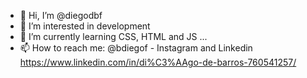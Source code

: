- 👋 Hi, I’m @diegodbf
- 👀 I’m interested in development
- 🌱 I’m currently learning CSS, HTML and JS ...
- 📫 How to reach me: @bdiegof - Instagram  and Linkedin https://www.linkedin.com/in/di%C3%AAgo-de-barros-760541257/
                       

